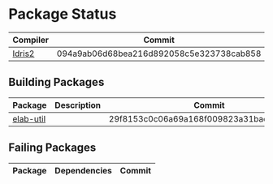# Package Status

| Compiler | Commit |
| --- | --- |
| [Idris2](https://github.com/idris-lang/Idris2) | 094a9ab06d68bea216d892058c5e323738cab858 |

## Building Packages

| Package | Description | Commit |
| --- | --- | --- |
| [elab-util](https://github.com/stefan-hoeck/idris2-elab-util) | | 29f8153c0c06a69a168f009823a31bae266c5306 |

## Failing Packages

| Package | Dependencies | Commit |
| --- | --- | --- |

